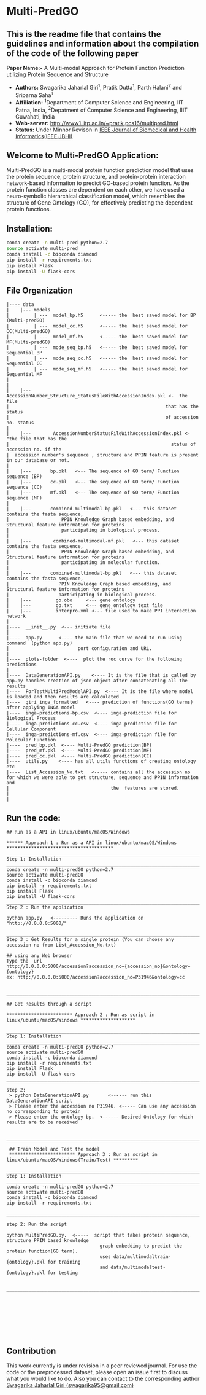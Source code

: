 # Multi-PredGO

## This is the readme file that contains the guidelines and information about the compilation of the code of the following paper

**Paper Name:-** A Multi-modal Approach for Protein Function Prediction utilizing Protein Sequence and Structure

 
- **Authors:** Swagarika Jaharlal Giri<sup>1</sup>, Pratik Dutta<sup>1</sup>, Parth Halani<sup>2</sup> and Sriparna Saha<sup>1</sup>
- **Affiliation:** <sup>1</sup>Department of Computer Science and Engineering, IIT Patna, India, <sup>2</sup>Depatment of Computer Science and Engineering, IIIT Guwahati, India
- **Web-server:** http://www1.iitp.ac.in/~pratik.pcs16/multipred.html
- **Status:** Under Minnor Revison in [IEEE Journal of Biomedical and Health Informatics(IEEE JBHI)](https://jbhi.embs.org/)

## Welcome to Multi-PredGO Application:
Multi-PredGO is a multi-modal protein function prediction model that uses the protein sequence, protein structure, and protein-protein interaction network-based information to predict GO-based protein function. As the protein function classes are dependent on each other, we have used a neuro-symbolic hierarchical classification model, which resembles the structure of Gene Ontology (GO), for effectively predicting the dependent protein functions.

## Installation:
```bash
conda create -n multi-pred python=2.7
source activate multi-pred
conda install -c bioconda diamond
pip install -r requirements.txt
pip install Flask
pip install -U flask-cors
```

## File Organization
```
|---- data   
|    |--- models 
|         | ---  model_bp.h5      <----- the  best saved model for BP (Multi-predGO)
|         | ---  model_cc.h5      <----- the  best saved model for CC(Multi-predGO)
|         | ---  model_mf.h5      <----- the  best saved model for MF(Multi-predGO)
|         | ---  mode_seq_bp.h5   <----- the  best saved model for Sequential BP
|         | ---  mode_seq_cc.h5   <----- the  best saved model for Sequential CC
|         | ---  mode_seq_mf.h5   <----- the  best saved model for Sequential MF
|
|
|    |---        AccessionNumber_Structure_StatusFileWithAccessionIndex.pkl <-  the file
|                                                         that has the status 
|                                                         of accession no. status 
|              
|    |---        AccessionNumberStatusFileWithAccessionIndex.pkl <- "the file that has the 
|                                                           status of accession no. if the 
|  accession number's sequence , structure and PPIN feature is present in our database or not.
|
|    |---       bp.pkl   <--- The sequence of GO term/ Function sequence (BP)
|    |---       cc.pkl   <--- The sequence of GO term/ Function sequence (CC)
|    |---       mf.pkl   <--- The sequence of GO term/ Function sequence (MF)
|
|    |---       combined-multimodal-bp.pkl   <--- this dataset contains the fasta sequence,
|                   PPIN Knowledge Graph based embedding, and Structural feature information for proteins
|                   participating in biological process.
|
|    |---        combined-multimodal-mf.pkl   <--- this dataset contains the fasta sequence,
|                   PPIN Knowledge Graph based embedding, and Structural feature information for proteins
|                   participating in molecular function. 
|
|    |---       combined-multimodal-bp.pkl   <--- this dataset contains the fasta sequence,
|                  PPIN Knowledge Graph based embedding, and Structural feature information for proteins
|                  participating in biological process.
|    |---         go.obo     <--- gene ontology 
|    |---         go.txt     <--- gene ontology text file
|    |---         interpro.xml <--- file used to make PPI interection network
|
|----  __init__.py  <--- initiate file
|
|----  app.py      <---- the main file that we need to run using command  (python app.py)
|                         port configuration and URL.
|
|----  plots-folder  <----  plot the roc curve for the following predictions
|
|----  DataGenerationAPI.py    <---- It is the file that is called by app.py handles creation of json object after concatenating all the results
|----  ForTestMultiPredModelAPI.py  <---- It is the file where model is loaded and then results are calculated 
|----  giri_inga_formatted   <---- prediction of functions(GO terms) after applying INGA model
|----  inga-predictions-bp.csv  <---- inga-prediction file for Biological Process
|----  inga-predictions-cc.csv  <---- inga-prediction file for Cellular Component
|----  inga-predictions-mf.csv  <---- inga-prediction file for Molecular Function
|----  pred_bp.pkl  <---- Multi-PredGO prediction(BP)
|----  pred_mf.pkl  <---- Multi-PredGO prediction(MF)
|----  pred_cc.pkl  <---- Multi-PredGO prediction(CC)
|----  utils.py    <---- has all utils functions of creating ontology etc
|----  List_Accession_No.txt   <----- contains all the accession no for which we were able to get structure, sequence and PPIN information and 
|                                     the  features are stored.
|
|
```


## Run the code:

```
## Run as a API in linux/ubuntu/macOS/Windows

****** Approach 1 : Run as a API in linux/ubuntu/macOS/Windows ***************************************
______________________________________________________________________________________________________
Step 1: Installation
______________________________________________________________________________________________________
conda create -n multi-predGO python=2.7
source activate multi-predGO
conda install -c bioconda diamond
pip install -r requirements.txt
pip install Flask
pip install -U flask-cors
_______________________________________________________________________________________________________
Step 2 : Run the application

python app.py   <--------- Runs the application on  "http://0.0.0.0:5000/"

_______________________________________________________________________________________________________
Step 3 : Get Results for a single protein (You can choose any accession no from List_Accession_No.txt)

## using any Web browser 
Type the  url 
http://0.0.0.0:5000/accession?accession_no={accession_no}&ontology={ontology}
ex: http://0.0.0.0:5000/accession?accession_no=P31946&ontology=cc


______________________________________________________________________________________________________

## Get Results through a script

************************ Approach 2 : Run as script in linux/ubuntu/macOS/Windows ********************

______________________________________________________________________________________________________
Step 1: Installation
______________________________________________________________________________________________________
conda create -n multi-predGO python=2.7
source activate multi-predGO
conda install -c bioconda diamond
pip install -r requirements.txt
pip install Flask
pip install -U flask-cors
______________________________________________________________________________________________________

step 2:
 > python DataGenerationAPI.py       <------ run this DataGenerationAPI script
 > Please enter the accession no P31946. <----- Can use any accession no corresponding to protein
 > Please enter the ontology bp.  <------ Desired Ontology for which results are to be received


_____________________________________________________________________________________________________
 
 ## Train Model and Test the model
 ************************ Approach 3 : Run as script in linux/ubuntu/macOS/Windows(Train/Test) *********
 ______________________________________________________________________________________________________
Step 1: Installation
______________________________________________________________________________________________________
conda create -n multi-predGO python=2.7
source activate multi-predGO
conda install -c bioconda diamond
pip install -r requirements.txt

______________________________________________________________________________________________________

step 2: Run the script

python MultiPredGO.py.  <-----  script that takes protein sequence, structure PPIN based knowledge
                                  graph embedding to predict the protein function(GO term).
                                  uses data/multimodaltrain-{ontology}.pkl for training 
                                  and data/multimodaltest-{ontology}.pkl for testing


_____________________________________________________________________________________________________









```



## Contribution
This work currently is under revision in a peer reviewed journal. For use the code or the preprocessed dataset, please open an issue first to discuss what you would like to do. Also you can contact to the corresponding author [Swagarika Jaharlal Giri (swagarika95@gmail.com)](swagarika95@gmail.com) 



